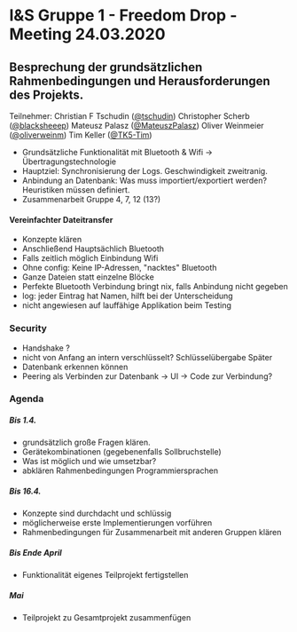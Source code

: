 # I&S Gruppe 1 - Freedom Drop - Meeting 24.03.2020
## Besprechung der grundsätzlichen Rahmenbedingungen und Herausforderungen des Projekts.

Teilnehmer:
Christian F Tschudin ([@tschudin](https://github.com/tschudin))
Christopher Scherb ([@blacksheeep](https://github.com/blacksheeep))
Mateusz Palasz ([@MateuszPalasz](https://github.com/MateuszPalasz))
Oliver Weinmeier ([@oliverweinm](https://github.com/oliverweinm))
Tim Keller ([@TK5-Tim](https://github.com/TK5-Tim))


* Grundsätzliche Funktionalität mit Bluetooth & Wifi -> Übertragungstechnologie
* Hauptziel: Synchronisierung der Logs. Geschwindigkeit zweitranig.
* Anbindung an Datenbank: Was muss importiert/exportiert werden? Heuristiken müssen definiert.
* Zusammenarbeit Gruppe 4, 7, 12 (13?)

#### Vereinfachter Dateitransfer
* Konzepte klären
* Anschließend Hauptsächlich Bluetooth
* Falls zeitlich möglich Einbindung Wifi
* Ohne config: Keine IP-Adressen, "nacktes" Bluetooth
* Ganze Dateien statt einzelne Blöcke
* Perfekte Bluetooth Verbindung bringt nix, falls Anbindung nicht gegeben
* log: jeder Eintrag hat Namen, hilft bei der Unterscheidung
* nicht angewiesen auf lauffähige Applikation beim Testing

### Security
* Handshake ?
* nicht von Anfang an intern verschlüsselt? Schlüsselübergabe Später
* Datenbank erkennen können
* Peering als Verbinden zur Datenbank -> UI -> Code zur Verbindung?

### Agenda
##### Bis 1.4.
* grundsätzlich große Fragen klären.
* Gerätekombinationen (gegebenenfalls Sollbruchstelle)
* Was ist möglich und wie umsetzbar?
* abklären Rahmenbedingungen Programmiersprachen
##### Bis 16.4.
* Konzepte sind durchdacht und schlüssig
* möglicherweise erste Implementierungen vorführen
* Rahmenbedingungen für Zusammenarbeit mit anderen Gruppen klären
##### Bis Ende April
* Funktionalität eigenes Teilprojekt fertigstellen
##### Mai
* Teilprojekt zu Gesamtprojekt zusammenfügen
